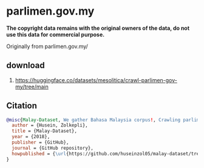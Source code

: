 # parlimen.gov.my

**The copyright data remains with the original owners of the data, do not use this data for commercial purpose.**

Originally from parlimen.gov.my/

## download

1. https://huggingface.co/datasets/mesolitica/crawl-parlimen-gov-my/tree/main

## Citation

```bibtex
@misc{Malay-Dataset, We gather Bahasa Malaysia corpus!, Crawling parlimen.gov.my,
  author = {Husein, Zolkepli},
  title = {Malay-Dataset},
  year = {2018},
  publisher = {GitHub},
  journal = {GitHub repository},
  howpublished = {\url{https://github.com/huseinzol05/malay-dataset/tree/master/crawl/parlimen.gov.my}}
}
```